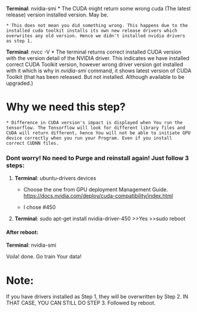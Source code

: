  __Terminal__: nvidia-smi
    * The CUDA might return some wrong cuda (The latest release) version installed version. May be.


    * This does not mean you did something wrong. This happens due to the installed cuda toolkit installs its own new release drivers which overwrites any old version. Hence we didn't installed nvidia drivers as step 1.

 __Terminal__: nvcc -V
    * The terminal returns correct installed CUDA version with the version detail of the NVIDIA driver. This indicates we have installed correct CUDA Toolkit version, however wrong driver version got installed with it which is why in *nvidia-smi* command, it shows latest version of CUDA Toolkit (that has been released. But not installed. Although available to be upgraded.)


# Why we need this step?

    * Difference in CUDA version's impact is displayed when You run the tensorflow. The Tensorflow will look for different library files and CUDA will return different, hence You will not be able to initiate GPU device correctly when you run your Program. Even if you install correct CUDNN files.


### Dont worry! No need to Purge and reinstall again! Just follow 3 steps:

1. __Terminal__: ubuntu-drivers devices
    * Choose the one from GPU deployment Management Guide. https://docs.nvidia.com/deploy/cuda-compatibility/index.html 

    * I chose #450


2. __Terminal__: sudo apt-get install nvidia-driver-450
        >>Yes
        >>sudo reboot

#### After reboot:

 __Terminal__: nvidia-smi

 Voila! done. Go train Your data!

 # Note: 
 If you have drivers installed as Step 1, they will be overwritten by Step 2. IN THAT CASE, YOU CAN STILL DO STEP 3. Followed by reboot.
